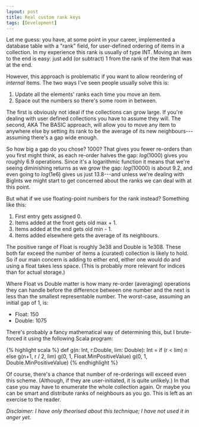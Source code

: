 ```yaml
---
layout: post
title: Real custom rank keys
tags: [Development]
---
```


Let me guess: you have, at some point in your career, implemented a database table with a
"rank" field, for user-defined ordering of items in a collection. In my experience this
rank is usually of type INT. Moving an item to the end is easy: just add (or subtract) 1
from the rank of the item that was at the end.

However, this approach is problematic if you want to allow reordering of *internal* items.
The two ways I've seen people usually solve this is:

1. Update all the elements' ranks each time you move an item.
2. Space out the numbers so there's some room in between.

The first is obviously not ideal if the collections can grow large. If you're dealing with
user defined collections you have to assume they will. The second, AKA The BASIC approach,
will allow you to move any item to anywhere else by setting its rank to be the average of
its new neighbours---assuming there's a gap wide enough.

So how big a gap do you chose? 1000? That gives you fewer re-orders than you first might
think, as each re-order halves the gap: *log*(1000) gives you roughly 6.9 operations.
Since it's a logarithmic function it means that we're seeing diminishing returns as we
grow the gap: *log*(10000) is about 9.2, and even going to *log*(1e6) gives us just
13.8---and unless we're dealing with BigInts we might start to get concerned about the
ranks we can deal with at this point.

But what if we use floating-point numbers for the rank instead? Something like this:

1. First entry gets assigned 0.
2. Items added at the front gets old max + 1.
3. Items added at the end gets old min - 1.
4. Items added elsewhere gets the average of its neighbours.

The positive range of Float is roughly 3e38 and Double is 1e308. These both far exceed the
number of items a (curated) collection is likely to hold. So if our main concern is adding
to either end, either one would do and using a float takes less space. (This is probably
more relevant for indices than for actual storage.)

Where Float vs Double matter is how many re-order (averaging) operations they can handle
before the difference between one number and the next is less than the smallest
representable number. The worst-case, assuming an initial gap of 1, is:

- Float: 150
- Double: 1075

There's probably a fancy mathematical way of determining this, but I brute-forced it using
the following Scala program:

{% highlight scala %}
def g(n: Int, r:Double, lim: Double): Int
    = if (r < lim) n else g(n+1, r / 2, lim)
g(0, 1, Float.MinPositiveValue)
g(0, 1, Double.MinPositiveValue)
{% endhighlight %}

Of course, there's a chance that number of re-orderings will exceed even this scheme.
(Although, if they are user-initiated, it is quite unlikely.) In that case you may have to
enumerate the whole collection again. Or maybe you can be smart and distribute ranks of
neighbours as you go. This is left as an exercise to the reader.

*Disclaimer: I have only theorised about this technique; I have not used it in anger yet.*
